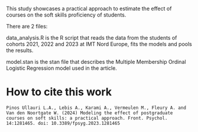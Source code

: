 This study showcases a practical approach to estimate the effect of courses on the soft skills proficiency of students.

There are 2 files:

data_analysis.R is the R script that reads the data from the students of cohorts 2021, 2022 and 2023 at IMT Nord Europe, fits the models and pools the results.

model.stan is the stan file that describes the Multiple Membership Ordinal Logistic Regression model used in the article.

# How to cite this work
`Pinos Ullauri L.A., Lebis A., Karami A., Vermeulen M., Fleury A. and Van den Noortgate W. (2024) Modeling the effect of postgraduate courses on soft skills: a practical approach. Front. Psychol. 14:1281465. doi: 10.3389/fpsyg.2023.1281465`
